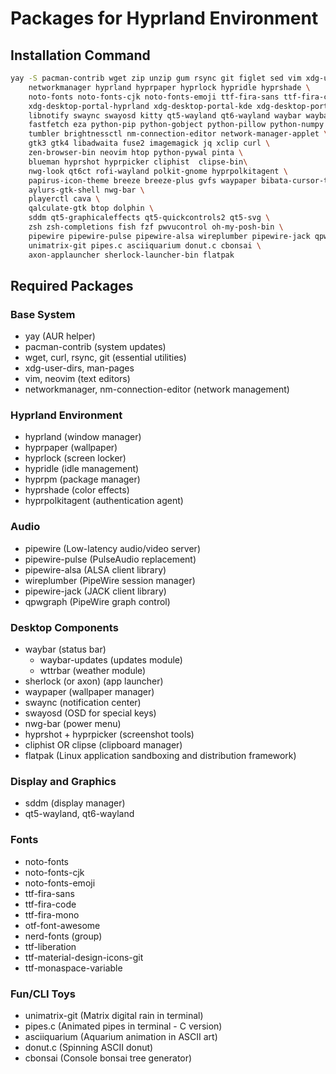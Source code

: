 # Packages for Hyprland Environment

## Installation Command
```bash
yay -S pacman-contrib wget zip unzip gum rsync git figlet sed vim xdg-user-dirs man-pages \
    networkmanager hyprland hyprpaper hyprlock hypridle hyprshade \
    noto-fonts noto-fonts-cjk noto-fonts-emoji ttf-fira-sans ttf-fira-code ttf-fira-mono otf-font-awesome nerd-fonts ttf-liberation ttf-material-design-icons-git ttf-monaspace-variable \
    xdg-desktop-portal-hyprland xdg-desktop-portal-kde xdg-desktop-portal-gtk xdg-desktop-portal-wlr \
    libnotify swaync swayosd kitty qt5-wayland qt6-wayland waybar waybar-updates wttrbar \
    fastfetch eza python-pip python-gobject python-pillow python-numpy python-screeninfo python-psutil \
    tumbler brightnessctl nm-connection-editor network-manager-applet \
    gtk3 gtk4 libadwaita fuse2 imagemagick jq xclip curl \
    zen-browser-bin neovim htop python-pywal pinta \
    blueman hyprshot hyprpicker cliphist  clipse-bin\
    nwg-look qt6ct rofi-wayland polkit-gnome hyprpolkitagent \
    papirus-icon-theme breeze breeze-plus gvfs waypaper bibata-cursor-theme-bin \
    aylurs-gtk-shell nwg-bar \
    playerctl cava \
    qalculate-gtk btop dolphin \
    sddm qt5-graphicaleffects qt5-quickcontrols2 qt5-svg \
    zsh zsh-completions fish fzf pwvucontrol oh-my-posh-bin \
    pipewire pipewire-pulse pipewire-alsa wireplumber pipewire-jack qpwgraph \
    unimatrix-git pipes.c asciiquarium donut.c cbonsai \
    axon-applauncher sherlock-launcher-bin flatpak
```

## Required Packages

### Base System
- yay (AUR helper)
- pacman-contrib (system updates)
- wget, curl, rsync, git (essential utilities)
- xdg-user-dirs, man-pages
- vim, neovim (text editors)
- networkmanager, nm-connection-editor (network management)


### Hyprland Environment
- hyprland (window manager)
- hyprpaper (wallpaper)
- hyprlock (screen locker)
- hypridle (idle management)
- hyprpm (package manager)
- hyprshade (color effects)
- hyprpolkitagent (authentication agent)

### Audio
- pipewire (Low-latency audio/video server)
- pipewire-pulse (PulseAudio replacement)
- pipewire-alsa (ALSA client library)
- wireplumber (PipeWire session manager)
- pipewire-jack (JACK client library)
- qpwgraph (PipeWire graph control)

### Desktop Components
- waybar (status bar)
  - waybar-updates (updates module)
  - wttrbar (weather module)
- sherlock (or axon) (app launcher)
- waypaper (wallpaper manager)
- swaync (notification center)
- swayosd (OSD for special keys)
- nwg-bar (power menu)
- hyprshot + hyprpicker (screenshot tools)
- cliphist OR clipse (clipboard manager)
- flatpak (Linux application sandboxing and distribution framework)

### Display and Graphics
- sddm (display manager)
- qt5-wayland, qt6-wayland

### Fonts
- noto-fonts
- noto-fonts-cjk
- noto-fonts-emoji
- ttf-fira-sans
- ttf-fira-code
- ttf-fira-mono
- otf-font-awesome
- nerd-fonts (group)
- ttf-liberation
- ttf-material-design-icons-git
- ttf-monaspace-variable

### Fun/CLI Toys
- unimatrix-git (Matrix digital rain in terminal)
- pipes.c (Animated pipes in terminal - C version)
- asciiquarium (Aquarium animation in ASCII art)
- donut.c (Spinning ASCII donut)
- cbonsai (Console bonsai tree generator)
